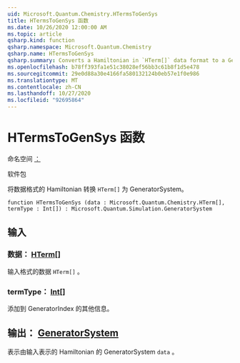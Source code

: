 ```yaml
---
uid: Microsoft.Quantum.Chemistry.HTermsToGenSys
title: HTermsToGenSys 函数
ms.date: 10/26/2020 12:00:00 AM
ms.topic: article
qsharp.kind: function
qsharp.namespace: Microsoft.Quantum.Chemistry
qsharp.name: HTermsToGenSys
qsharp.summary: Converts a Hamiltonian in `HTerm[]` data format to a GeneratorSystem.
ms.openlocfilehash: b78ff393fa1e51c38028ef56bb3c61b8f1d5e478
ms.sourcegitcommit: 29e0d88a30e4166fa580132124b0eb57e1f0e986
ms.translationtype: MT
ms.contentlocale: zh-CN
ms.lasthandoff: 10/27/2020
ms.locfileid: "92695864"
---
```

# <a name="htermstogensys-function"></a>HTermsToGenSys 函数

命名空间 [：](xref:Microsoft.Quantum.Chemistry)

软件包 [](https://nuget.org/packages/)


将数据格式的 Hamiltonian 转换 `HTerm[]` 为 GeneratorSystem。

```qsharp
function HTermsToGenSys (data : Microsoft.Quantum.Chemistry.HTerm[], termType : Int[]) : Microsoft.Quantum.Simulation.GeneratorSystem
```


## <a name="input"></a>输入

### <a name="data--hterm"></a>数据： [HTerm](xref:Microsoft.Quantum.Chemistry.HTerm)[]

输入格式的数据 `HTerm[]` 。


### <a name="termtype--int"></a>termType： [Int](xref:microsoft.quantum.lang-ref.int)[]

添加到 GeneratorIndex 的其他信息。



## <a name="output--generatorsystem"></a>输出： [GeneratorSystem](xref:Microsoft.Quantum.Simulation.GeneratorSystem)

表示由输入表示的 Hamiltonian 的 GeneratorSystem `data` 。